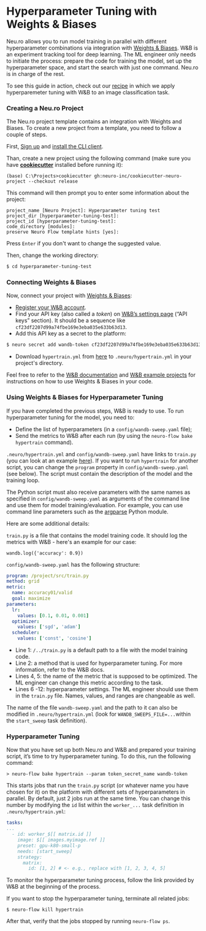 # Hyperparameter Tuning with Weights & Biases

Neu.ro allows you to run model training in parallel with different hyperparameter combinations via integration with [Weights & Biases](https://www.wandb.com/). W\&B is an experiment tracking tool for deep learning. The ML engineer only needs to initiate the process: prepare the code for training the model, set up the hyperparameter space, and start the search with just one command. Neu.ro is in charge of the rest.

To see this guide in action, check out our [recipe](https://github.com/neuromation/ml-recipe-hyperparam-wandb) in which we apply hyperparemeter tuning with W\&B to an image classification task.

### Creating a Neu.ro Project

The Neu.ro project template contains an integration with Weights and Biases. To create a new project from a template, you need to follow a couple of steps.&#x20;

First, [Sign up](https://neu.ro/) and [install the CLI client](https://docs.neu.ro/getting-started#installing-cli).

Than, create a new project using the following command (make sure you have [**cookiecutter**](https://github.com/cookiecutter/cookiecutter) installed before running it):&#x20;

```
(base) C:\Projects>cookiecutter gh:neuro-inc/cookiecutter-neuro-project --checkout release
```

This command will then prompt you to enter some information about the project:

```
project_name [Neuro Project]: Hyperparameter tuning test
project_dir [hyperparameter-tuning-test]:
project_id [hyperparameter-tuning-test]:
code_directory [modules]:
preserve Neuro Flow template hints [yes]:
```

Press `Enter` if you don't want to change the suggested value.

Then, change the working directory:

```bash
$ cd hyperparameter-tuning-test
```

### Connecting Weights & Biases

Now, connect your project with [Weights & Biases](https://www.wandb.com/):

* [Register your W\&B account](https://app.wandb.ai/login?signup=true).
* Find your API key (also called a _token_) on [W\&B’s settings page](https://app.wandb.ai/settings) (“API keys” section). It should be a sequence like `cf23df2207d99a74fbe169e3eba035e633b63d13`.
* Add this API key as a secret to the platform:

```bash
$ neuro secret add wandb-token cf23df2207d99a74fbe169e3eba035e633b63d13
```

* Download `hypertrain.yml` from [here](https://github.com/neuro-inc/ml-recipe-hyperparam-wandb/blob/master/.neuro/hypertrain.yml) to `.neuro/hypertrain.yml` in your project's directory.

Feel free to refer to the [W\&B documentation](https://docs.wandb.com/library/api/examples) and [W\&B example projects](https://github.com/wandb/examples) for instructions on how to use Weights & Biases in your code.

### Using Weights & Biases for Hyperparameter Tuning

If you have completed the previous steps, W\&B is ready to use. To run hyperparameter tuning for the model, you need to:

* Define the list of hyperparameters (in a `config/wandb-sweep.yaml` file);
* Send the metrics to W\&B after each run (by using the `neuro-flow bake hypertrain` command).

`.neuro/hypertrain.yml` and `config/wandb-sweep.yaml` have links to `train.py` (you can look at an example [here](https://github.com/neuromation/ml-recipe-hyperparam-wandb/blob/66545469755b5b2bf74f461f5f6d91ed4d133d26/src/train.py)). If you want to run `hypertrain` for another script, you can change the `program` property in `config/wandb-sweep.yaml` (see below). The script must contain the description of the model and the training loop.

The Python script must also receive parameters with the same names as specified in `config/wandb-sweep.yaml` as arguments of the command line and use them for model training/evaluation. For example, you can use command line parameters such as the [argparse](https://docs.python.org/3/library/argparse.html) Python module.

Here are some additional details:

`train.py` is a file that contains the model training code. It should log the metrics with W\&B - here's an example for our case:

```
wandb.log({'accuracy': 0.9})
```

`config/wandb-sweep.yaml` has the following structure:

```yaml
program: /project/src/train.py
method: grid
metric:
  name: accuracy01/valid
  goal: maximize
parameters:
  lr:
    values: [0.1, 0.01, 0.001]
  optimizer:
    values: ['sgd', 'adam']
  scheduler:
    values: ['const', 'cosine']
```

* Line 1: `/../train.py` is a default path to a file with the model training code.
* Line 2: a method that is used for hyperparameter tuning. For more information, refer to the W\&B docs.
* Lines 4, 5: the name of the metric that is supposed to be optimized. The ML engineer can change this metric according to the task.
* Lines 6 -12: hyperparameter settings. The ML engineer should use them in the `train.py` file. Names, values, and ranges are changeable as well.

The name of the file `wandb-sweep.yaml` and the path to it can also be modified in `.neuro/hypertrain.yml` (look for `WANDB_SWEEPS_FILE=...`within the `start_sweep` task definition).

### Hyperparameter Tuning

Now that you have set up both Neu.ro and W\&B and prepared your training script, it’s time to try hyperparameter tuning. To do this, run the following command:

```
> neuro-flow bake hypertrain --param token_secret_name wandb-token
```

This starts jobs that run the `train.py` script (or whatever name you have chosen for it) on the platform with different sets of hyperparameters in parallel. By default, just 2 jobs run at the same time. You can change this number by modifying the `id` list within the `worker_...` task definition in `.neuro/hypertrain.yml`:

```yaml
tasks:
...
  - id: worker_$[[ matrix.id ]]
    image: $[[ images.myimage.ref ]]
    preset: gpu-k80-small-p
    needs: [start_sweep]
    strategy:
      matrix:
        id: [1, 2] # <- e.g., replace with [1, 2, 3, 4, 5]
```

To monitor the hyperparameter tuning process, follow the link provided by W\&B at the beginning of the process.

If you want to stop the hyperparameter tuning, terminate all related jobs:

```
$ neuro-flow kill hypertrain
```

After that, verify that the jobs stopped by running `neuro-flow ps`.
